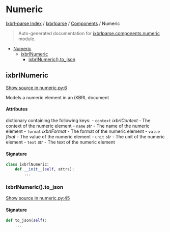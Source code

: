 # Numeric

[Ixbrl-parse Index](../../README.md#ixbrl-parse-index) /
[Ixbrlparse](../index.md#ixbrlparse) /
[Components](./index.md#components) /
Numeric

> Auto-generated documentation for [ixbrlparse.components.numeric](https://github.com/drkane/ixbrl-parse/blob/main/ixbrlparse/components/numeric.py) module.

- [Numeric](#numeric)
  - [ixbrlNumeric](#ixbrlnumeric)
    - [ixbrlNumeric().to_json](#ixbrlnumeric()to_json)

## ixbrlNumeric

[Show source in numeric.py:6](https://github.com/drkane/ixbrl-parse/blob/main/ixbrlparse/components/numeric.py#L6)

Models a numeric element in an iXBRL document

#### Attributes

dictionary containing the following keys:
    - `context` *ixbrlContext* - The context of the numeric element
    - `name` *str* - The name of the numeric element
    - `format` *ixbrlFormat* - The format of the numeric element
    - `value` *float* - The value of the numeric element
    - `unit` *str* - The unit of the numeric element
    - `text` *str* - The text of the numeric element

#### Signature

```python
class ixbrlNumeric:
    def __init__(self, attrs):
        ...
```

### ixbrlNumeric().to_json

[Show source in numeric.py:45](https://github.com/drkane/ixbrl-parse/blob/main/ixbrlparse/components/numeric.py#L45)

#### Signature

```python
def to_json(self):
    ...
```


